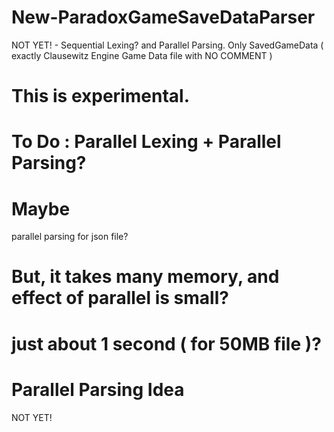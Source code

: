 # New-ParadoxGameSaveDataParser
NOT YET! - Sequential Lexing? and Parallel Parsing. Only SavedGameData ( exactly Clausewitz Engine Game Data file with NO COMMENT ) 

# This is experimental.

# To Do : Parallel Lexing + Parallel Parsing?

# Maybe 
parallel parsing for json file?

# But, it takes many memory, and effect of parallel is small? 
#                         just about 1 second ( for 50MB file )?

# Parallel Parsing Idea
NOT YET!
